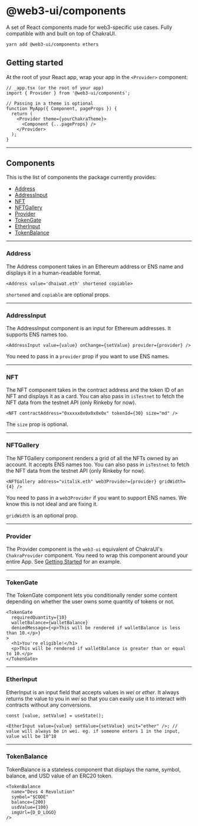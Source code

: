 # @web3-ui/components

A set of React components made for web3-specific use cases. Fully compatible with and built on top of ChakraUI.

```bash
yarn add @web3-ui/components ethers
```

## Getting started

At the root of your React app, wrap your app in the `<Provider>` component:

```tsx
// _app.tsx (or the root of your app)
import { Provider } from '@web3-ui/components';

// Passing in a theme is optional
function MyApp({ Component, pageProps }) {
  return (
    <Provider theme={yourChakraTheme}>
      <Component {...pageProps} />
    </Provider>
  );
}
```

---

## Components

This is the list of components the package currently provides:

- [Address](#address)
- [AddressInput](#addressinput)
- [NFT](#nft)
- [NFTGallery](#nftgallery)
- [Provider](#provider)
- [TokenGate](#tokengate)
- [EtherInput](#etherinput)
- [TokenBalance](#tokenbalance)

---

### Address

The Address component takes in an Ethereum address or ENS name and displays it in a human-readable format.

```tsx
<Address value='dhaiwat.eth' shortened copiable>
```

`shortened` and `copiable` are optional props.

---

### AddressInput

The AddressInput component is an input for Ethereum addresses. It supports ENS names too.

```tsx
<AddressInput value={value} onChange={setValue} provider={provider} />
```

You need to pass in a `provider` prop if you want to use ENS names.

---

### NFT

The NFT component takes in the contract address and the token ID of an NFT and displays it as a card. You can also pass in `isTestnet` to fetch the NFT data from the testnet API (only Rinkeby for now).

```tsx
<NFT contractAddress="0xxxxx0x0x0x0x0x" tokenId={30} size="md" />
```

The `size` prop is optional.

---

### NFTGallery

The NFTGallery component renders a grid of all the NFTs owned by an account. It accepts ENS names too. You can also pass in `isTestnet` to fetch the NFT data from the testnet API (only Rinkeby for now).

```tsx
<NFTGallery address="vitalik.eth" web3Provider={provider} gridWidth={4} />
```

You need to pass in a `web3Provider` if you want to support ENS names. We know this is not ideal and are fixing it.

`gridWidth` is an optional prop.

---

### Provider

The Provider component is the `web3-ui` equivalent of ChakraUI's `ChakraProvider` component. You need to wrap this component around your entire App. See [Getting Started](#getting-started) for an example.

---

### TokenGate

The TokenGate component lets you conditionally render some content depending on whether the user owns some quantity of tokens or not.

```tsx
<TokenGate
  requiredQuantity={10}
  walletBalance={walletBalance}
  deniedMessage={<p>This will be rendered if walletBalance is less than 10.</p>}
>
  <h1>You're eligible!</h1>
  <p>This will be rendered if walletBalance is greater than or equal to 10.</p>
</TokenGate>
```

---

### EtherInput

EtherInput is an input field that accepts values in _wei_ or _ether_. It always returns the value to you in _wei_ so that you can easily use it to interact with contracts without any conversions.

```tsx
const [value, setValue] = useState();

<EtherInput value={value} setValue={setValue} unit="ether" />; // value will always be in wei. eg. if someone enters 1 in the input, value will be 10^18
```

---

### TokenBalance

TokenBalance is a stateless component that displays the name, symbol, balance, and USD value of an ERC20 token.

```tsx
<TokenBalance
  name="Devs 4 Revolution"
  symbol="$CODE"
  balance={200}
  usdValue={100}
  imgUrl={D_D_LOGO}
/>
```
